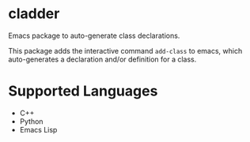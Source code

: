 # cladder
Emacs package to auto-generate class declarations.

This package adds the interactive command `add-class` to emacs, which auto-generates a declaration and/or definition for a class. 

# Supported Languages

- C++
- Python
- Emacs Lisp

